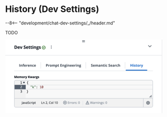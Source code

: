 # History (Dev Settings)

--8<-- "development/chat-dev-settings/_/header.md"

TODO

![History](thumb.png)
